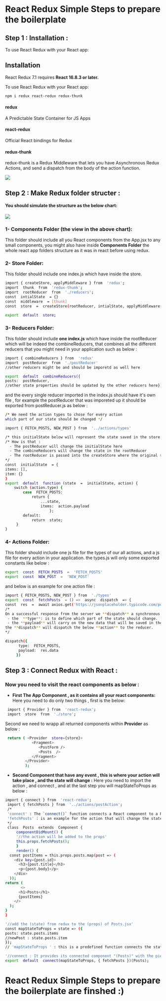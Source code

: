 # React Redux Simple Steps to prepare the boilerplate

## Step 1 : Installation :

To use React Redux with your React app:

## Installation

React Redux 7.1 requires  **React 16.8.3 or later.**

To use React Redux with your React app:

```bash
npm i redux react-redux redux-thunk

```
#### redux
A Predictable State Container for JS Apps

#### react-redux
Official React bindings for Redux

#### redux-thunk

redux-thunk is a Redux Middleware that lets you  have Asynchronous Redux Actions, and send a dispatch from the body of the action function.

![](https://miro.medium.com/max/1624/1*vBeR3yXWcukp_yZpNBtHlg.png)

## Step 2 : Make Redux folder structer :

#### You should simulate the structure as the below chart:

![](https://image.slidesharecdn.com/reduxdataflowwithangular2-161118085712/95/redux-data-flow-with-angular-2-19-638.jpg?cb=1479459463)

### 1- Components Folder (the view in the above chart):
This folder should include all you React components from the App.jsx to any small components, you might also have inside **Components Folder** the whole react app folders structure as it was in react before using redux.
### 2- Store Folder:
This folder should include one index.js which have inside the store.

```bash
import { createStore, applyMiddleware } from  'redux';
import  thunk  from  'redux-thunk';
import  rootReducer  from  './reducers';
const  intialState  = {}
const  middleware  = [thunk]
const  store  =  createStore(rootReducer, intialState, applyMiddleware(...middleware))

export  default  store;

```
### 3- Reducers Folder:
This folder should include **one index.js** which have inside the rootReducer  which will be indeed  the combineReducers, that combines  all the different reducers that you might need in your application such as below :

```bash
import { combineReducers } from  'redux'
import  postReducer  from  './postReducer'
//other reducers might be and should be imporetd as well here

export  default  combineReducers({
posts:  postReducer,
//other state properties should be updated by the other reducers here})
```
and the every single reducer imported in the index.js should have it's own file , for example the postReducer  that was imporeted up it should be exported from postReducer.js as below :
```bash
/* We need the action types to chose for every action 
which part of our state should be changed */

import { FETCH_POSTS, NEW_POST } from  '../actions/types'

/* this initialState below will represent the state saved in the store and any change to it here will change also the state in the store  */
/* How is that : 
  - The postReducer will change the initialState here
  - The combineReducers will change the state in the rootReducer
  - The rootReducer is passed into the createStore where the original state is saved and make the change in the store.
*/
const  initialState  = {
items: [],
item: {}
}
export  default  function (state  =  initialState, action) {
	switch (action.type) {
		case  FETCH_POSTS:
			return {
				...state,
				items:  action.payload
					};
		default:
			return  state;
     }
}
```
### 4- Actions Folder:
This folder should include one js file for the types of our all actions, and a js file for every action in your application.
the types.js will only some exported constants like below :
```bash
export  const  FETCH_POSTS  =  'FETCH_POSTS'
export  const  NEW_POST  =  'NEW_POST'
```
and below is an example for one action file :
```bash
import { FETCH_POSTS, NEW_POST } from  './types'
export  const  fetchPosts  = () =>  async  dispatch  => {
const  res  =  await axios.get('https://jsonplaceholder.typicode.com/posts');
/*
On a successful response from the server we **dispatch** a synchronous success **action** with the data received from the response, here below the **action** has a **type** and a **payload**,
 - the  **type**: is to define which part of the state should change.
 - the **payload** will carry on the new data that will be saved in the state.
the **dispatch** will dispatch the below **action** to the reducer.
*/

dispatch({
      type:  FETCH_POSTS,
      payload:  res.data
     })

```
## Step 3 : Connect Redux with React :

### Now you need to visit the react components as below :


 -  **First The App Component , as it contains all your react components:**  
Here you need to do only two things , first is the below:
  ```bash
   import { Provider } from  'react-redux';
   import  store  from  './store';
   ```
Second we need to wrapp all returned components within **Provider** as below :
  ```bash
   return ( <Provider  store={store}>
              <Fragment>
                 <PostForm /> 
                 <Posts  />
              </Fragment>
           </Provider>
           );
   ```
   -  **Second  Component  that have any event , this is where your action will take place , and the state will change :** 
Here you need to import the action , and connect , and at the last step you will mapStateToProps as below :
  ```bash
  import { connect } from  'react-redux';
   import { fetchPosts } from  '../actions/postAction';
   /*
   'connect' : The `connect()` function connects a React component to a Redux store.
   'fetchPosts' : is an example for the action that will change the state
   */
   class  Posts  extends  Component {
       componentDidMount() { 
       '//the action will be added to the props'
       this.props.fetchPosts();
       }
       render() {
    const postItems = this.props.posts.map(post => (
      <div key={post.id}>
        <h3>{post.title}</h3>
        <p>{post.body}</p>
      </div>
    ));
return (
         <>
        <h1>Posts</h1>
        {postItems}
      </>
    );
  }
}

'//add the (state) from redux to the (props) of Posts.jsx'
const mapStateToProps = state => ({
  posts: state.posts.items
  //newPost : state.posts.item
});  
// 'mapStateToProps ' : this is a predefined function connects the state from redux to the react component

'//connect : It provides its connected component "(Posts)" with the pieces of the data it needs from the store "(mapStateToProps ," and the functions it can use to dispatch actions to the store "{ fetchPosts })".'
export  default  connect(mapStateToProps, { fetchPosts })(Posts);

   ```
# React Redux Simple Steps to prepare the boilerplate are finshed :)
